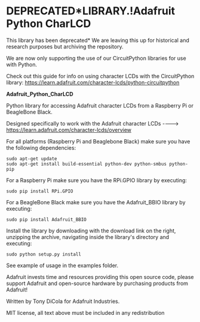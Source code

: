 DEPRECATED*LIBRARY.!Adafruit Python CharLCD
=======================

This library has been deprecated* We are leaving this up for historical and research purposes but archiving the repository.

We are now only supporting the use of our CircuitPython libraries for use with Python. 

Check out this guide for info on using character LCDs with the CircuitPython library: https://learn.adafruit.com/character-lcds/python-circuitpython


**Adafruit_Python_CharLCD**

Python library for accessing Adafruit character LCDs from a Raspberry Pi or BeagleBone Black.

Designed specifically to work with the Adafruit character LCDs ----> https://learn.adafruit.com/character-lcds/overview

For all platforms (Raspberry Pi and Beaglebone Black) make sure you have the following dependencies:

````
sudo apt-get update
sudo apt-get install build-essential python-dev python-smbus python-pip
````

For a Raspberry Pi make sure you have the RPi.GPIO library by executing:

````
sudo pip install RPi.GPIO
````

For a BeagleBone Black make sure you have the Adafruit_BBIO library by executing:

````
sudo pip install Adafruit_BBIO
````

Install the library by downloading with the download link on the right, unzipping the archive, navigating inside the library's directory and executing:

````
sudo python setup.py install
````

See example of usage in the examples folder.

Adafruit invests time and resources providing this open source code, please support Adafruit and open-source hardware by purchasing products from Adafruit!

Written by Tony DiCola for Adafruit Industries.

MIT license, all text above must be included in any redistribution
 